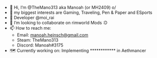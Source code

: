 - 👋 Hi, I’m @TheMano313 aka Manoah (or MH2409) o/
- 👀 my biggest interests are Gaming, Traveling, Pen & Paper and ESports
- 🌱 Developer @moi_rai
- 💞️ I’m looking to collaborate on rimworld Mods :D
- 📫 How to reach me: 
  - Email: manoah.heinsch@gmail.com 
  - Steam: TheMano313
  - Discord: Manoah#3175
- 🗺 Currently working on: Implementing ************ in Aethmancer

<!---
TheMano313/TheMano313 is a ✨ special ✨ repository because its `README.md` (this file) appears on your GitHub profile.
You can click the Preview link to take a look at your changes.
--->
